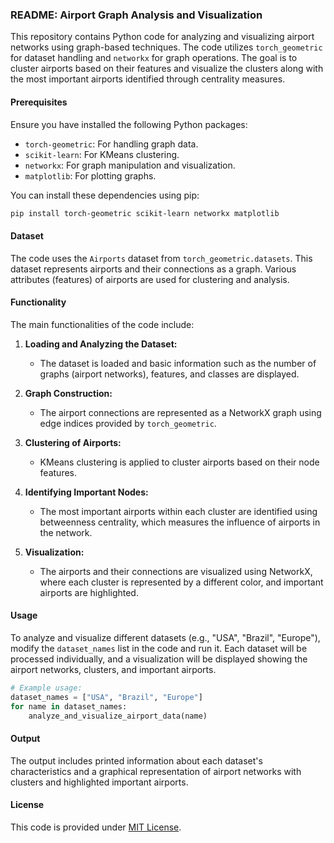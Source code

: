 ### README: Airport Graph Analysis and Visualization

This repository contains Python code for analyzing and visualizing airport networks using graph-based techniques. The code utilizes `torch_geometric` for dataset handling and `networkx` for graph operations. The goal is to cluster airports based on their features and visualize the clusters along with the most important airports identified through centrality measures.

#### Prerequisites

Ensure you have installed the following Python packages:

- `torch-geometric`: For handling graph data.
- `scikit-learn`: For KMeans clustering.
- `networkx`: For graph manipulation and visualization.
- `matplotlib`: For plotting graphs.

You can install these dependencies using pip:

```bash
pip install torch-geometric scikit-learn networkx matplotlib
```

#### Dataset

The code uses the `Airports` dataset from `torch_geometric.datasets`. This dataset represents airports and their connections as a graph. Various attributes (features) of airports are used for clustering and analysis.

#### Functionality

The main functionalities of the code include:

1. **Loading and Analyzing the Dataset:**
   - The dataset is loaded and basic information such as the number of graphs (airport networks), features, and classes are displayed.

2. **Graph Construction:**
   - The airport connections are represented as a NetworkX graph using edge indices provided by `torch_geometric`.

3. **Clustering of Airports:**
   - KMeans clustering is applied to cluster airports based on their node features.

4. **Identifying Important Nodes:**
   - The most important airports within each cluster are identified using betweenness centrality, which measures the influence of airports in the network.

5. **Visualization:**
   - The airports and their connections are visualized using NetworkX, where each cluster is represented by a different color, and important airports are highlighted.

#### Usage

To analyze and visualize different datasets (e.g., "USA", "Brazil", "Europe"), modify the `dataset_names` list in the code and run it. Each dataset will be processed individually, and a visualization will be displayed showing the airport networks, clusters, and important airports.

```python
# Example usage:
dataset_names = ["USA", "Brazil", "Europe"]
for name in dataset_names:
    analyze_and_visualize_airport_data(name)
```

#### Output

The output includes printed information about each dataset's characteristics and a graphical representation of airport networks with clusters and highlighted important airports.

#### License

This code is provided under [MIT License](https://opensource.org/licenses/MIT).
